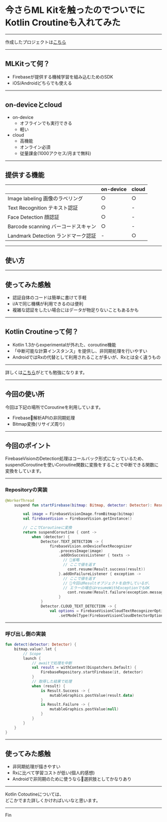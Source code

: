 # 今さらML Kitを触ったのでついでにKotlin Croutineも入れてみた

---

作成したプロジェクトは[こちら](https://github.com/nyanc0/MLKitSample)

---

## MLKitって何？

- Firebaseが提供する機械学習を組み込むためのSDK
- iOS/Androidどちらでも使える

---

## on-deviceとcloud

- on-device
    - オフラインでも実行できる
    - 軽い
 - cloud
    - 高機能
    - オンライン必須
    - 従量課金(1000アクセス/月まで無料)

---

## 提供する機能

||on-device|cloud|
|---|---|---|
|Image labeling 画像のラベリング|○|○|
|Text Recognition テキスト認証|○|-|
|Face Detection 顔認証|○|-|
|Barcode scanning バーコードスキャン|○|-|
|Landmark Detection ランドマーク認証|-|○|

---

## 使い方


---

## 使ってみた感触

- 認証自体のコードは簡単に書けて手軽
- i/Aで同じ機構が利用できるのは便利
- 複雑な認証をしたい場合にはデータが物足りないこともあるかも

---

## Kotlin Croutineって何？

- Kotlin 1.3からexperimentalが外れた、coroutine機能
- 「中断可能な計算インスタンス」を提供し、非同期処理を行いやすい
- AndroidではRxの代替として利用されることが多いが、Rxとは全く違うもの

---

詳しくは[こちら](https://qiita.com/k-kagurazaka@github/items/8595ca60a5c8d31bbe37)がとても勉強になります。

---

## 今回の使い所

今回は下記の場所でCoroutineを利用しています。

- Firebase解析APIの非同期処理
- Bitmap変換(リサイズ周り)

---

## 今回のポイント

FirebaseVisionのDetection処理はコールバック形式になっているため、  
suspendCoroutineを使いCoroutine関数に変換をすることで中断できる関数に変換をしています。

---

### Repositoryの実装

```kt
@WorkerThread
    suspend fun startFirebase(bitmap: Bitmap, detector: Detector): Result<MutableList<Graphic>> {

        val image = FirebaseVisionImage.fromBitmap(bitmap)
        val firebaseVision = FirebaseVision.getInstance()

        // ここでCoroutineに変換
        return suspendCoroutine { cont ->
            when (detector) {
                Detector.TEXT_DETECTION -> {
                    firebaseVision.onDeviceTextRecognizer
                        .processImage(image)
                        .addOnSuccessListener { texts ->
                          // 省略
                          // ここで値を返す
                            cont.resume(Result.success(result))
                        }.addOnFailureListener { exception ->
                          // ここで値を返す
                          // 今回はResultオブジェクトを自作しているが、
                          // エラーの場合はresumeWithExceptionでもOK
                            cont.resume(Result.failure(exception.message, exception))
                        }
                }
                Detector.CLOUD_TEXT_DETECTION -> {
                    val options = FirebaseVisionCloudTextRecognizerOptions.Builder()
                        .setModelType(FirebaseVisionCloudDetectorOptions
```

---

### 呼び出し側の実装

```kt
fun detect(detector: Detector) {
    bitmap.value?.let {
        // Scope
        launch {
            // awaitで処理を中断
            val result = withContext(Dispatchers.Default) {
                FirebaseRepository.startFirebase(it, detector)
            }
            // 取得した結果で処理
            when (result) {
                is Result.Success -> {
                    mutableGraphics.postValue(result.data)
                }
                is Result.Failure -> {
                    mutableGraphics.postValue(null)
                }
            }
        }
    }
}
```

---

## 使ってみた感触

- 非同期処理が描きやすい
- Rxに比べて学習コストが低い(個人的感想)
- Androidで非同期のために使うなら選択肢としてかなりあり

---

Kotlin Cotoutineについては、  
どこかでまた詳しくかければいいなと思います。

---

Fin
